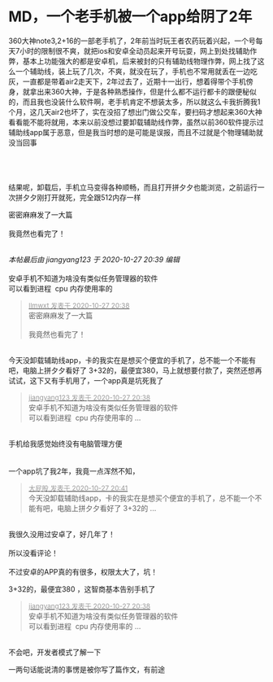 # MD，一个老手机被一个app给阴了2年


360大神note3,2+16的一部老手机了，2年前当时玩王者农药玩着兴起，一个号每天7小时的限制很不爽，就把ios和安卓全动员起来开号玩耍，网上到处找辅助作弊，基本上功能强大的都是安卓机，后来被封的只有辅助线物理作弊，网上找了这么一个辅助线，装上玩了几次，不爽，就没在玩了，手机也不常用就丢在一边吃灰，一直都是带着air2走天下，2年过去了，近期十一出行，想着得带个手机傍身，就拿出来360大神，于是各种熟悉操作，但是什么都不运行都卡的跟便秘似的，而且我也没装什么软件啊，老手机肯定不想装太多，所以就这么卡我折腾我1个月，这几天air2也坏了，实在没招了想出门做公交车，要扫码才想起来360大神看看能不能将就用，本来以前没想过要卸载辅助线作弊，虽然以前360软件提示过辅助线app属于恶意，但是我当时想的是可能是误报，而且不过就是个物理辅助就没当回事<br />
<br />
<br />
<br />
<br />
结果呢，卸载后，手机立马变得各种顺畅，而且打开拼夕夕也能浏览，之前运行一次拼夕夕刚打开就死，完全跟512内存一样

密密麻麻发了一大篇<br />
<br />
我竟然也看完了！<br />
<br />
<img src="static/image/smiley/default/lol.gif" smilieid="12" border="0" alt="" /><img src="static/image/smiley/default/lol.gif" smilieid="12" border="0" alt="" /><img src="static/image/smiley/default/lol.gif" smilieid="12" border="0" alt="" />

<i class="pstatus"> 本帖最后由 jiangyang123 于 2020-10-27 20:39 编辑 </i><br />
<br />
安卓手机不知道为啥没有类似任务管理器的软件<br />
可以看到进程&nbsp;&nbsp;cpu 内存使用率的

<div class="quote"><blockquote><font size="2"><a href="https://www.hostloc.com/forum.php?mod=redirect&amp;goto=findpost&amp;pid=9361085&amp;ptid=759145" target="_blank"><font color="#999999">llmwxt 发表于 2020-10-27 20:38</font></a></font><br />
密密麻麻发了一大篇<br />
<br />
我竟然也看完了！</blockquote></div><br />
今天没卸载辅助线app，卡的我实在是想买个便宜的手机了，总不能一个不能有吧，电脑上拼夕夕看好了 3+32的，最便宜380，马上就想要付款了，突然还想再试试，这下又有手机用了，一个app真是坑死我了

<div class="quote"><blockquote><font size="2"><a href="https://www.hostloc.com/forum.php?mod=redirect&amp;goto=findpost&amp;pid=9361089&amp;ptid=759145" target="_blank"><font color="#999999">jiangyang123 发表于 2020-10-27 20:38</font></a></font><br />
安卓手机不知道为啥没有类似任务管理器的软件<br />
可以看到进程&nbsp;&nbsp;cpu 内存使用率的 ...</blockquote></div><br />
手机给我感觉始终没有电脑管理方便<br />
<br />
<br />
一个app坑了我2年，我竟一点浑然不知，

<div class="quote"><blockquote><font size="2"><a href="https://www.hostloc.com/forum.php?mod=redirect&amp;goto=findpost&amp;pid=9361099&amp;ptid=759145" target="_blank"><font color="#999999">大屁股 发表于 2020-10-27 20:41</font></a></font><br />
今天没卸载辅助线app，卡的我实在是想买个便宜的手机了，总不能一个不能有吧，电脑上拼夕夕看好了 3+32的 ...</blockquote></div><br />
我很久没用过安卓了，好几年了！<br />
<br />
所以没看评论！<br />
<br />
不过安卓的APP真的有很多，权限太大了，坑！

3+32的，最便宜380 ，这智商基本告别手机了



<div class="quote"><blockquote><font size="2"><a href="https://www.hostloc.com/forum.php?mod=redirect&amp;goto=findpost&amp;pid=9361089&amp;ptid=759145" target="_blank"><font color="#999999">jiangyang123 发表于 2020-10-27 20:38</font></a></font><br />
安卓手机不知道为啥没有类似任务管理器的软件<br />
可以看到进程&nbsp;&nbsp;cpu 内存使用率的 ...</blockquote></div><br />
不会吧，开发者模式了解一下

一两句话能说清的事愣是被你写了篇作文，有前途
